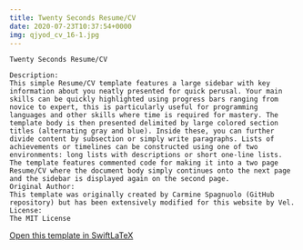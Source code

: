 ```yaml
---
title: Twenty Seconds Resume/CV
date: 2020-07-23T10:37:54+0000
img: qjyod_cv_16-1.jpg
---
```

```
Twenty Seconds Resume/CV

Description:
This simple Resume/CV template features a large sidebar with key information about you neatly presented for quick perusal. Your main skills can be quickly highlighted using progress bars ranging from novice to expert, this is particularly useful for programming languages and other skills where time is required for mastery. The template body is then presented delimited by large colored section titles (alternating gray and blue). Inside these, you can further divide content by subsection or simply write paragraphs. Lists of achievements or timelines can be constructed using one of two environments: long lists with descriptions or short one-line lists. The template features commented code for making it into a two page Resume/CV where the document body simply continues onto the next page and the sidebar is displayed again on the second page.
Original Author:
This template was originally created by Carmine Spagnuolo (GitHub repository) but has been extensively modified for this website by Vel.
License:
The MIT License
```
[Open this template in SwiftLaTeX](https://www.swiftlatex.com/project.html?import=https://swiftlatex.github.io/LaTeXBoilerPlate/zips/yidcb_cv_16.zip&import_name=Twenty%20Seconds%20Resume/CV)
